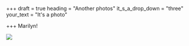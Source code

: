 +++
draft = true
heading = "Another photos"
it_s_a_drop_down = "three"
your_text = "It's a photo"

+++
Marilyn!

![](/uploads/dsc05076.jpg)